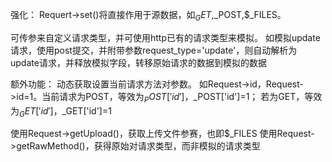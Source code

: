 强化：
Requert->set()将直接作用于源数据，如$_GET,$_POST,$_FILES。

可传参来自定义请求类型，并可使用http已有的请求类型来模拟。
如模拟update请求，使用post提交，并附带参数request_type='update'，则自动解析为update请求，并释放模拟字段，转移原始请求的数据到模拟的数据

额外功能：
动态获取设置当前请求方法对参数。
如Request->id，Request->id=1。当前请求为POST，等效为$_POST['id']，$_POST['id']=1；
若为GET，等效为$_GET['id']，$_GET['id']=1

使用Request->getUpload()，获取上传文件参赛，也即$_FILES
使用Request->getRawMethod()，获得原始对请求类型，而非模拟的请求类型
